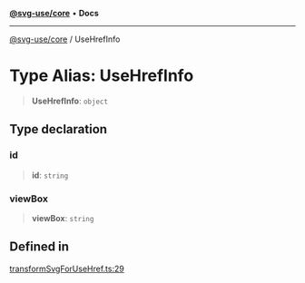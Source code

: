 [**@svg-use/core**](../README.md) • **Docs**

---

[@svg-use/core](../README.md) / UseHrefInfo

# Type Alias: UseHrefInfo

> **UseHrefInfo**: `object`

## Type declaration

### id

> **id**: `string`

### viewBox

> **viewBox**: `string`

## Defined in

[transformSvgForUseHref.ts:29](https://github.com/fpapado/svg-use/blob/3b00347120e4d16a0b5896e0c16c3dc896a7bab1/packages/core/src/transformSvgForUseHref.ts#L29)

